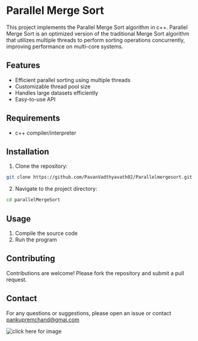 # Parallel Merge Sort

This project implements the Parallel Merge Sort algorithm in c++. Parallel Merge Sort is an optimized version of the traditional Merge Sort algorithm that utilizes multiple threads to perform sorting operations concurrently, improving performance on multi-core systems.

## Features

- Efficient parallel sorting using multiple threads
- Customizable thread pool size
- Handles large datasets efficiently
- Easy-to-use API

## Requirements

- c++ compiler/interpreter

## Installation

1. Clone the repository:
  ```sh
  git clone https://github.com/PavanVadthyavath02/Parallelmergesort.git
  ```
2. Navigate to the project directory:
  ```sh
  cd parallelMergeSort
  ```

## Usage

1. Compile the source code
2. Run the program

## Contributing

Contributions are welcome! Please fork the repository and submit a pull request.

## Contact

For any questions or suggestions, please open an issue or contact pankupremchand@gmai.com

![click here for image](C:\Users\pavan\Parallelmergesort-1\image.png)
